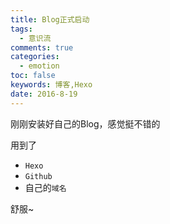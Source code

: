 ```yaml
---
title: Blog正式启动
tags: 
  - 意识流
comments: true
categories: 
  - emotion
toc: false
keywords: 博客,Hexo
date: 2016-8-19
---
```


刚刚安装好自己的Blog，感觉挺不错的

用到了
- `Hexo`
- `Github`
- 自己的`域名`

舒服~